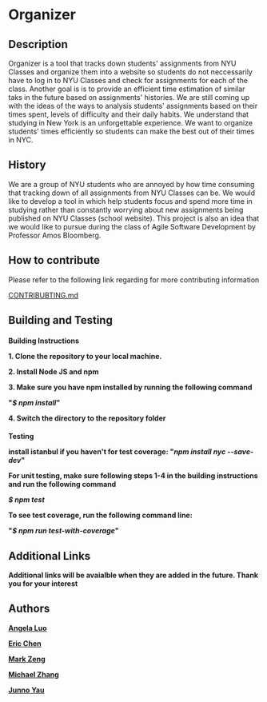 <h1>Organizer</h1>


<h2>Description</h2>
  <p>Organizer is a tool that tracks down students' assignments from NYU Classes and organize them into a website so students do not neccessarily have to log in to NYU Classes and check for assignments for each of the class. Another goal is is to provide an efficient time estimation of similar taks in the future based on assignments' histories. We are still coming up with the ideas of the ways to analysis students' assignments based on their times spent, levels of difficulty and their daily habits. We understand that studying in New York is an unforgettable experience. We want to organize students' times efficiently so students can make the best out of their times in NYC.</p>
  
  
 <h2>History</h2>
 <p>We are a group of NYU students who are annoyed by how time consuming that tracking down of all assignments from NYU Classes can be. We would like to develop a tool in which help students focus and spend more time in studying rather than constantly worrying about new assignments being published on NYU Classes (school website). This project is also an idea that we would like to pursue during the class of Agile Software Development by Professor Amos Bloomberg.</p> 
 
 
  <h2>How to contribute</h2>
  <p>Please refer to the following link regarding for more contributing information </p>
  
  [CONTRIBUBTING.md](https://github.com/nyu-software-engineering/organizer/blob/master/CONTRIBUTING.md)
  
 <h2>Building and Testing </h2>
 
<h4>Building Instructions<h/4>
  
   <p>1. Clone the repository to your local machine.</p>
   <p>2. Install Node JS and npm</p>
   <p>3. Make sure you have npm installed by running the following command</p>  
   
   "*$ npm install*"
   
   <p>4. Switch the directory to the repository folder</p>
   
 
   
<h4>Testing <h/4>
  
   install istanbul if you haven't for test coverage: "*npm install nyc --save-dev*"
  
  For unit testing, make sure following steps 1-4 in the building instructions and run the following command
  
  *$ npm test* 
  
  To see test coverage, run the following command line:
 
  
  "*$ npm run test-with-coverage*"
  
   
   
  <h2>Additional Links</h2>
  <p>Additional links will be avaialble when they are added in the future. Thank you for your interest </p> 
  
  <h2>Authors</h2>

[Angela Luo](https://github.com/aqlangela)

[Eric Chen](https://github.com/Zerichen)

[Mark Zeng](https://github.com/Mark-Zeng)

[Michael Zhang](https://github.com/MichaelZhangty)

[Junno Yau](https://github.com/jq488)


